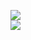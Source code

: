 [![](https://img.shields.io/badge/Made%20With-Github%20Spray-lightgrey.svg?style=for-the-badge&logo=github)](https://github.com/Annihil/github-spray#23351)  
[![](https://i.imgur.com/2DrTn0Z.gif)](https://github.com/Annihil/github-spray)